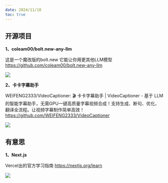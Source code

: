 ```yaml
---
date: 2024/11/18
toc: true
---
```


## 开源项目
**1、coleam00/bolt.new-any-llm**

这是一个魔改版的bolt.new 它能让你用更其他LLM模型 <https://github.com/coleam00/bolt.new-any-llm>

![](https://opengraph.githubassets.com/0218e10ce8d147bb97859205d965030e3d9d063152d8ee69efa0d5d6149a90ae/coleam00/bolt.new-any-llm)

**2、卡卡字幕助手**

WEIFENG2333/VideoCaptioner: 🎬 卡卡字幕助手 | VideoCaptioner - 基于 LLM 的智能字幕助手，无需GPU一键高质量字幕视频合成！支持生成、断句、优化、翻译全流程。让视频字幕制作简单高效！<https://github.com/WEIFENG2333/VideoCaptioner>

![](https://opengraph.githubassets.com/f03c5a5f70f69787b4dbc6f1ca505c15e27b7d5df85f5abe77d9c7993501798d/WEIFENG2333/VideoCaptioner)

## 有意思
**1、Next.js**

Vercel出的官方学习指南 <https://nextjs.org/learn>

![](https://nextjs.org/learn/opengraph-image-r39hrb.jpg?df875105552a39e2)

